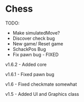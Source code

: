 # Chess


TODO:
- Make simulatedMove?
- Discover check bug
- New game/ Reset game
- SchackPos Bug
- Fix pawn bug - FIXED

v1.6.2 - Added core

v1.6.1 - Fixed pawn bug

v1.6 - Fixed checkmate somewhat

v1.5 - Added UI and Graphics class
